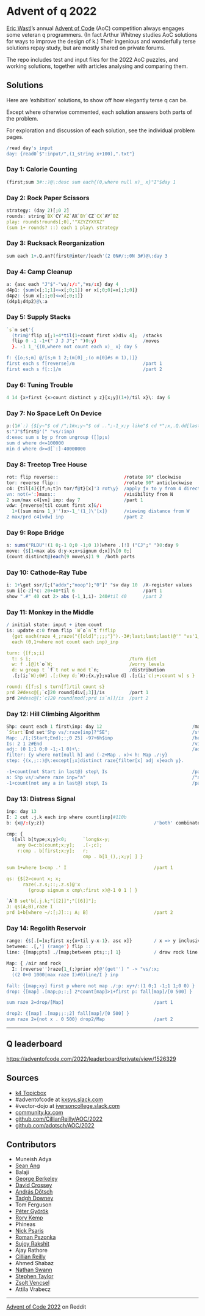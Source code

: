 Advent of q 2022
================

[Eric Wastl](http://was.tl)’s annual [Advent of Code](https://adventofcode.com) (AoC) competition always engages some veteran q programmers. (In fact Arthur Whitney studies AoC solutions for ways to improve the design of k.) Their ingenious and wonderfully terse solutions repay study, but are mostly shared on private forums. 

The repo includes test and input files for the 2022 AoC puzzles, and working solutions, together with articles analysing and comparing them. 


## Solutions

Here are ‘exhibition’ solutions, to show off how elegantly terse q can be. 

Except where otherwise commented, each solution answers both parts of the problem. 

For exploration and discussion of each solution, see the individual problem pages.

```q
/read day's input
day: {read0`$":input/",(1_string x+100),".txt"}
```


### Day 1: Calorie Counting

```q
(first;sum 3#::)@\:desc sum each{(0,where null x)_ x}"I"$day 1
```

### Day 2: Rock Paper Scissors

```q
strategy: (day 2)[;0 2]
rounds: string`BX`CY`AZ`AX`BY`CZ`CX`AY`BZ
play: rounds!rounds[;0],'"XZYZYXYXZ"
(sum 1+ rounds? ::) each 1 play\ strategy
```

### Day 3: Rucksack Reorganization

```q
sum each 1+.Q.an?(first@inter/)each'(2 0N#/:;0N 3#)@\:day 3
```

### Day 4: Camp Cleanup 

```q
a: {asc each "J"$"-"vs/:/:","vs/:x} day 4
d4p1: {sum(x[;1;1]<=x[;0;1]) or x[;0;0]=x[;1;0]}
d4p2: {sum x[;1;0]<=x[;0;1]}
(d4p1;d4p2)@\:a
```

### Day 5: Supply Stacks 

```q
`s`m set'{
  (trim@'flip x[;1+4*til(1+count first x)div 4];  /stacks
  flip 0 -1 -1+(" J J J";" ")0:y)                 /moves
  }. -1 1_'{(0,where not count each x)_ x} day 5

f: {[o;s;m] @/[s;m 1 2;(m[0]_;(o m[0]#s m 1),)]}
first each s f[reverse]/m                         /part 1
first each s f[::]/m                              /part 2
```

### Day 6: Tuning Trouble

```q
4 14 {x+first {x>count distinct y z}[x;y](1+)/til x}\: day 6
```

### Day 7: No Space Left On Device

```q
p:(1#`:) {$[y~"$ cd /";1#x;y~"$ cd ..";-1_x;y like"$ cd *";x,.Q.dd[last x]`$last" "vs y;x]} \ inp: day 7
s:"J"$first@'(" "vs/:inp)
d:exec sum s by p from ungroup ([]p;s)
sum d where d<=100000
min d where d>=d[`:]-40000000
```

### Day 8: Treetop Tree House

```q
rot: flip reverse::                        /rotate 90° clockwise
tor: reverse flip::                        /rotate 90° anticlockwise
c4: {til[4]{[f;n;t]n tor/f@t}[x]'3 rot\y}  /apply ƒx to y from 4 directions
vn: not(=':)maxs::                         /visibility from N
2 sum/max c4[vn] inp: day 7                /part 1
vdw: {reverse[til count first x]&/:
  1+((sum mins 1_)'')x>-1_'(1_)\'[x]}      /viewing distance from W
2 max/prd c4[vdw] inp                      /part 2
```

### Day 9: Rope Bridge

```q
s: sums("RLDU"!(1 0;-1 0;0 -1;0 1))where .[!] ("CJ";" ")0:day 9
move: {$[1<max abs d:y-x;x+signum d;x]}\[0 0;]
(count distinct@)each(9 move\s)1 9  /both parts
```

### Day 10: Cathode-Ray Tube

```q
i: 1+\get ssr/[;("addx";"noop");"0"]" "sv day 10  /X-register values
sum i[c-2]*c: 20+40*til 6                         /part 1
show ".#" 40 cut 2> abs (-1_1,i)- 240#til 40      /part 2
```

### Day 11: Monkey in the Middle

```q
/ initial state: input + item count
is: update c:0 from flip `W`o`n`t`f!flip
  {get each(raze 4_;raze("{[old]";;;;"}").-3#;last;last;last)@'" "vs'1_6#x}
  each (0,1+where not count each inp)_inp

turn: {[f;s;i]
  t: s i;                                    /turn dict
  w: f .[@]t`o`W;                            /worry levels
  d: w group t `f`t not w mod t`n;           /distribution
  .[;(i;`W);0#] .[;(key d;`W);{x,y};value d] .[;(i;`c);+;count w] s }

round: {[f;s] s turn[f]/til count s}
prd 2#desc@[;`c]20 round[div[;3]]/is         /part 1
prd 2#desc@[;`c]20 round[mod[;prd is`n]]/is  /part 2
```

### Day 12: Hill Climbing Algorithm

```q
Shp: count each 1 first\inp: day 12                                 /map shape
`Start`End set'Shp vs/:raze[inp]?"SE";                              /start & end coords
Map: ./[;(Start;End);:;0 25] -97+6h$inp                             /height map
Is: 2 1 2#End                                                       /visited; last visited
adj: (0 1;1 0;0 -1;-1 0)+\:                                         /adjacency
filter: {y where not[null h] and (-2+Map . x)< h: Map ./:y}
step: {(x,;::)@\:except[;x]distinct raze{filter[x] adj x}each y}.  

-1+count(not Start in last@) step\ Is                               /part 1
a: Shp vs/:where raze inp="a"                                       /"a" coords
-1+count(not any a in last@) step\ Is                               /part 2
```

### Day 13: Distress Signal

```q
inp: day 13
I: 2 cut .j.k each inp where count[inp]#110b
b: {x@/:(y;z)}                                        /'both' combinator

cmp: {
  $[all b[type;x;y]<0;      `long$x-y;
    any 0=c:b[count;x;y];   .[-;c];
    r:cmp . b[first;x;y];   r;
                            cmp . b[1_(),;x;y] ] }

sum 1+where 1>cmp .' I                                /part 1

qs: {$[2>count x; x;    
      raze(.z.s;::;.z.s)@'x
        (group signum x cmp\:first x)@-1 0 1 ] }

`A`B set'b[.j.k;"[[2]]";"[[6]]"];
J: qs(A;B),raze I
prd 1+b[where ~/:[;J]::; A; B]                        /part 2
```

### Day 14: Regolith Reservoir

```q
range: {$[.[=]x;first x;{x+til y-x-1}. asc x]}        / x => y inclusive
between: .[,'] (range') flip ::
line: {[map;pts] ./[map;between pts;:;] 1}            / draw rock line

Map: { /air and rock
  I: (reverse'')raze{1_(;)prior x}@'(get'') " -> "vs/:x;
  ((2 0+0 1000|max raze I)#0)line/I } inp

fall: {[map;xy] first p where not map ./:p: xy+/:(1 0;1 -1;1 1;0 0) }
drop: {[map] .[map;p;:;] 2*count[map]>1+first p: fall[map]/[0 500] }

sum raze 2=drop/[Map]                                 /part 1

drop2: {[map] .[map;;:;2] fall[map]/[0 500] }
sum raze 2={not x . 0 500} drop2/Map                  /part 2
```


---

## Q leaderboard

https://adventofcode.com/2022/leaderboard/private/view/1526329

## Sources

* [k4 Topicbox](https://k4.topicbox.com/groups/k4)
* #adventofcode at [kxsys.slack.com](https://kxsys.slack.com)
* #vector-dojo at [iversoncollege.slack.com](https://iversoncollege.slack.com)
* [community.kx.com](https://community.kx.com)
* [github.com/CillianReilly/AOC/2022](https://github.com/CillianReilly/AOC/tree/master/2022)
* [github.com/adotsch/AOC/2022](https://github.com/adotsch/AOC/tree/master/2022)


## Contributors 

* Muneish Adya
* [Sean Ang](https://github.com/sean185)
* Balaji
* [George Berkeley](gberkeley4@gmail.com)
* [David Crossey](https://github.com/davidcrossey)
* [András Dőtsch](https://github.com/adotsch)
* [Tadgh Downey](mailto:tdowney@kx.com)
* Tom Ferguson
* [Péter Györök](https://github.com/gyorokpeter)
* [Rory Kemp](https://github.com/rak1507)
* Phineas
* [Nick Psaris](https://github.com/psaris)
* [Roman Pszonka](mailto:rpszonka@kx.com)
* [Sujoy Rakshit](https://github.com/SujoyRakshit)
* Ajay Rathore
* [Cillian Reilly](mailto:cillian.reilly2@gmail.com)
* Ahmed Shabaz
* [Nathan Swann](https://github.com/NathanSwann-AquaQ)
* [Stephen Taylor](https://github.com/StephenTaylor-Kx)
* [Zsolt Vencsel](mailto:zvenczel@kx.com)
* Attila Vrabecz

---

[Advent of Code 2022](https://www.reddit.com/r/adventofcode/) on Reddit
